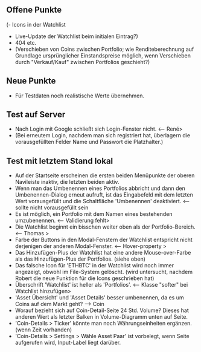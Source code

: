 
## Offene Punkte
(- Icons in der Watchlist
- Live-Update der Watchlist beim initialen Eintrag?)
- 404 etc.
- (Verschieben von Coins zwischen Portfolio; wie Renditeberechnung auf Grundlage ursprünglicher Einstandspreise möglich, wenn Verschieben durch "Verkauf/Kauf" zwischen Portfolios geschieht?)

## Neue Punkte
- Für Testdaten noch realistische Werte übernehmen.

## Test auf Server
- Nach Login mit Google schließt sich Login-Fenster nicht. <-- René>
- (Bei erneutem Login, nachdem man sich registriert hat, überlagern die vorausgefüllten Felder Name und Passwort die Platzhalter.)

## Test mit letztem Stand lokal
- Auf der Startseite erscheinen die ersten beiden Menüpunkte der oberen Navileiste inaktiv, die letzten beiden aktiv.
- Wenn man das Umbenennen eines Portfolios abbricht und dann den Umbenennen-Dialog erneut aufruft, ist das Eingabefeld mit dem letzten Wert vorausgefüllt und die Schaltfläche 'Umbenennen' deaktiviert. <-- sollte nicht vorausgefüllt sein
- Es ist möglich, ein Portfolio mit dem Namen eines bestehenden umzubenennen. <-- Validierung fehlt>
- Die Watchlist beginnt ein bisschen weiter oben als der Portfolio-Bereich. <-- Thomas >
- Farbe der Buttons in den Modal-Fenstern der Watchlist entspricht nicht derjenigen der anderen Modal-Fenster. <-- Hover-property >
- Das Hinzufügen-Plus der Watchlist hat eine andere Mouse-over-Farbe als das Hinzufügen-Plus der Portfolios. (siehe oben)
- Das falsche Icon für 'ETHBTC' in der Watchlist wird noch immer angezeigt, obwohl im File-System gelöscht. (wird untersucht, nachdem Robert die neue Funktion für die Icons geschrieben hat)
- Überschrift 'Watchlist' ist heller als 'Portfolios'. <-- Klasse "softer" bei Watchlist hinzufügen>
- 'Asset Übersicht' und 'Asset Details' besser umbenennen, da es um Coins auf dem Markt geht? --> Coin
- Worauf bezieht sich auf Coin-Detail-Seite 24 Std. Volume? Dieses hat anderen Wert als letzter Balken in Volume-Diagramm unten auf Seite.
- 'Coin-Details > Ticker' könnte man noch Währungseinheiten ergänzen. (wenn Zeit vorhanden)
- 'Coin-Details > Settings > Wähle Asset Paar' ist vorbelegt, wenn Seite aufgerufen wird, Input-Label liegt darüber.
